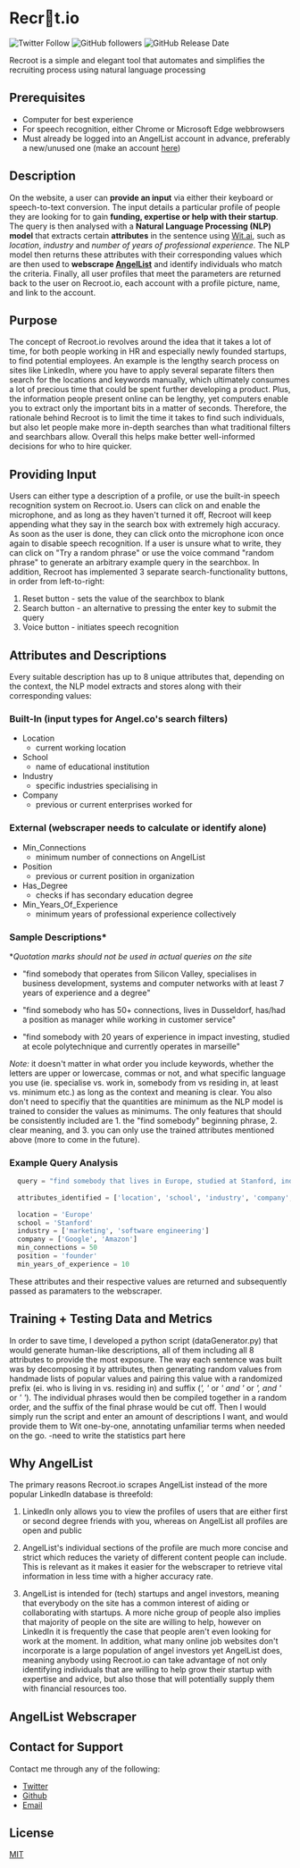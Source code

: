 # Recr👀t.io
![Twitter Follow](https://img.shields.io/twitter/follow/MendeleevSteve?style=social) ![GitHub followers](https://img.shields.io/github/followers/StiopaPopa?style=social) ![GitHub Release Date](https://img.shields.io/github/release-date/StiopaPopa/recroot.io?style=flat-square) 

Recroot is a simple and elegant tool that automates and simplifies the recruiting process using natural language processing

## Prerequisites

- Computer for best experience
- For speech recognition, either Chrome or Microsoft Edge webbrowsers
- Must already be logged into an AngelList account in advance, preferably a new/unused one (make an account [here](https://angel.co/join))

## Description

On the website, a user can **provide an input** via either their keyboard or speech-to-text conversion. The input details a particular profile of people they are looking for to gain **funding, expertise or help with their startup**. The query is then analysed with a **Natural Language Processing (NLP) model** that extracts certain **attributes** in the sentence using [Wit.ai](https://wit.ai/), such as *location*, *industry* and *number of years of professional experience*. The NLP model then returns these attributes with their corresponding values which are then used to **webscrape [AngelList](https://angel.co/)** and identify individuals who match the criteria. Finally, all user profiles that meet the parameters are returned back to the user on Recroot.io, each account with a profile picture, name, and link to the account.

## Purpose

The concept of Recroot.io revolves around the idea that it takes a lot of time, for both people working in HR and especially newly founded startups, to find potential employees. An example is the lengthy search process on sites like LinkedIn, where you have to apply several separate filters then search for the locations and keywords manually, which ultimately consumes a lot of precious time that could be spent further developing a product. Plus, the information people present online can be lengthy, yet computers enable you to extract only the important bits in a matter of seconds. Therefore, the rationale behind Recroot is to limit the time it takes to find such individuals, but also let people make more in-depth searches than what traditional filters and searchbars allow. Overall this helps make better well-informed decisions for who to hire quicker.

## Providing Input

Users can either type a description of a profile, or use the built-in speech recognition system on Recroot.io. Users can click on and enable the microphone, and as long as they haven't turned it off, Recroot will keep appending what they say in the search box with extremely high accuracy. As soon as the user is done, they can click onto the microphone icon once again to disable speech recognition. If a user is unsure what to write, they can click on "Try a random phrase" or use the voice command "random phrase" to generate an arbitrary example query in the searchbox. In addition, Recroot has implemented 3 separate search-functionality buttons, in order from left-to-right:

1. Reset button - sets the value of the searchbox to blank
2. Search button - an alternative to pressing the enter key to submit the query
3. Voice button - initiates speech recognition

## Attributes and Descriptions

Every suitable description has up to 8 unique attributes that, depending on the context, the NLP model extracts and stores along with their corresponding values:

### Built-In (input types for Angel.co's search filters)

- Location
  - current working location
- School
  - name of educational institution
- Industry
  - specific industries specialising in
- Company
  - previous or current enterprises worked for

### External (webscraper needs to calculate or identify alone)

- Min_Connections
  - minimum number of connections on AngelList
- Position
  - previous or current position in organization
- Has_Degree
  - checks if has secondary education degree
- Min_Years_Of_Experience
  - minimum years of professional experience collectively
  
### Sample Descriptions* 
**Quotation marks should not be used in actual queries on the site*

- "find somebody that operates from Silicon Valley, specialises in business development, systems and computer networks with at least 7 years of experience and a degree"

- "find somebody who has 50+ connections, lives in Dusseldorf, has/had a position as manager while working in customer service"

- "find somebody with 20 years of experience in impact investing, studied at ecole polytechnique and currently operates in marseille"

*Note:* it doesn't matter in what order you include keywords, whether the letters are upper or lowercase, commas or not, and what specific language you use (ie. specialise vs. work in, somebody from vs residing in, at least vs. minimum etc.) as long as the context and meaning is clear. You also don't need to specifiy that the quantities are minimum as the NLP model is trained to consider the values as minimums. The only features that should be consistently included are 1. the "find somebody" beginning phrase, 2. clear meaning, and 3. you can only use the trained attributes mentioned above (more to come in the future). 
  
### Example Query Analysis

```python
  query = "find somebody that lives in Europe, studied at Stanford, industries are marketing and software engineering, worked at Google or Amazon, has at least 50 connections, is a founder, and has a minimum of 10 years of experience"
  
  attributes_identified = ['location', 'school', 'industry', 'company', 'min_connections', 'position', 'min_years_of_experience']
  
  location = 'Europe'
  school = 'Stanford'
  industry = ['marketing', 'software engineering']
  company = ['Google', 'Amazon']
  min_connections = 50
  position = 'founder'
  min_years_of_experience = 10
```

These attributes and their respective values are returned and subsequently passed as paramaters to the webscraper.

## Training + Testing Data and Metrics

In order to save time, I developed a python script (dataGenerator.py) that would generate human-like descriptions, all of them including all 8 attributes to provide the most exposure. The way each sentence was built was by decomposing it by attributes, then generating random values from handmade lists of popular values and pairing this value with a randomized prefix (ei. who is living in vs. residing in) and suffix (*', '* or *' and '* or *', and '* or *' '*). The individual phrases would then be compiled together in a random order, and the suffix of the final phrase would be cut off. Then I would simply run the script and enter an amount of descriptions I want, and would provide them to Wit one-by-one, annotating unfamiliar terms when needed on the go.
-need to write the statistics part here

## Why AngelList

The primary reasons Recroot.io scrapes AngelList instead of the more popular LinkedIn database is threefold:

1. LinkedIn only allows you to view the profiles of users that are either first or second degree friends with you, whereas on AngelList all profiles are open and public

2. AngelList's individual sections of the profile are much more concise and strict which reduces the variety of different content people can include. This is relevant as it makes it easier for the webscraper to retrieve vital information in less time with a higher accuracy rate.

3. AngelList is intended for (tech) startups and angel investors, meaning that everybody on the site has a common interest of aiding or collaborating with startups. A more niche group of people also implies that majority of people on the site are willing to help, however on LinkedIn it is frequently the case that people aren't even looking for work at the moment. In addition, what many online job websites don't incorporate is a large population of angel investors yet AngelList does, meaning anybody using Recroot.io can take advantage of not only identifying individuals that are willing to help grow their startup with expertise and advice, but also those that will potentially supply them with financial resources too.

## AngelList Webscraper

## Contact for Support

Contact me through any of the following:
- [Twitter](https://twitter.com/SteveMendeleev) 
- [Github](https://github.com/StiopaPopa)
- [Email](mailto:smendeleev7@gmail.com)

## License
[MIT](https://github.com/StiopaPopa/recroot.io/blob/master/LICENSE)




